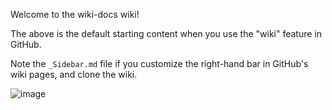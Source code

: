 Welcome to the wiki-docs wiki!

The above is the default starting content when you use the "wiki" feature in
GitHub.

Note the `_Sidebar.md` file if you customize the right-hand bar in GitHub's
wiki pages, and clone the wiki.

![image](https://github.com/binkley/wiki-docs/assets/186421/decb1b18-0318-44d2-bb39-d48c9aa8a570)

